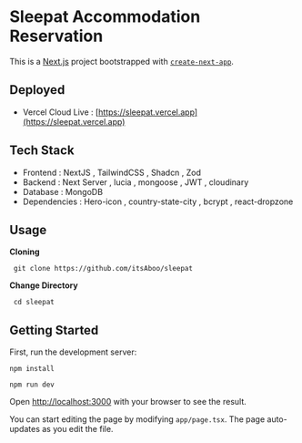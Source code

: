 # Sleepat Accommodation Reservation
This is a [Next.js](https://nextjs.org/) project bootstrapped with [`create-next-app`](https://github.com/vercel/next.js/tree/canary/packages/create-next-app).

## Deployed
- Vercel Cloud Live : [https://sleepat.vercel.app](https://sleepat.vercel.app)

## Tech Stack
- Frontend : NextJS , TailwindCSS , Shadcn , Zod
- Backend : Next Server , lucia , mongoose , JWT , cloudinary
- Database : MongoDB
- Dependencies : Hero-icon , country-state-city , bcrypt , react-dropzone 


## Usage

**Cloning** 
```
 git clone https://github.com/itsAboo/sleepat
```

**Change Directory** 
```
 cd sleepat
```

## Getting Started

First, run the development server:

```
npm install
```

```
npm run dev
```

Open [http://localhost:3000](http://localhost:3000) with your browser to see the result.

You can start editing the page by modifying `app/page.tsx`. The page auto-updates as you edit the file.
